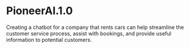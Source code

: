 # PioneerAI.1.0
Creating a chatbot for a company that rents cars can help streamline the customer service process, assist with bookings, and provide useful information to potential customers.
